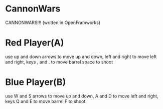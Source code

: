 # CannonWars
CANNONWARS!!! (written in OpenFramworks)


# Red Player(A)
use up and down arrows to move up and down, left and right to move left and right, keys , and . to move barrel space to shoot 


# Blue Player(B)
use W and S arrows to move up and down, A and D to move left and right, keys Q and E to move barrel F to shoot
